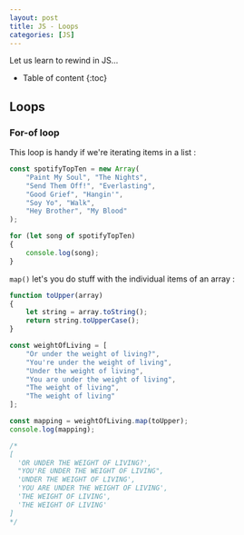 ```yaml
---
layout: post
title: JS - Loops
categories: [JS]
---
```


Let us learn to rewind in JS...

* Table of content
{:toc}

## Loops

### For-of loop

This loop is handy if we're iterating items in a list :

```js
const spotifyTopTen = new Array(
    "Paint My Soul", "The Nights",
    "Send Them Off!", "Everlasting",
    "Good Grief", "Hangin'",
    "Soy Yo", "Walk",
    "Hey Brother", "My Blood"
);

for (let song of spotifyTopTen)
{
    console.log(song);
}
```

`map()` let's you do stuff with the individual items of an array :

```js
function toUpper(array)
{
    let string = array.toString();
    return string.toUpperCase();
}

const weightOfLiving = [
    "Or under the weight of living?",
    "You're under the weight of living",
    "Under the weight of living",
    "You are under the weight of living",
    "The weight of living",
    "The weight of living"
];

const mapping = weightOfLiving.map(toUpper);
console.log(mapping);

/*
[
  'OR UNDER THE WEIGHT OF LIVING?',
  "YOU'RE UNDER THE WEIGHT OF LIVING",
  'UNDER THE WEIGHT OF LIVING',
  'YOU ARE UNDER THE WEIGHT OF LIVING',
  'THE WEIGHT OF LIVING',
  'THE WEIGHT OF LIVING'
]
*/
```
